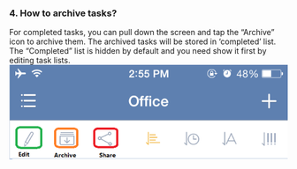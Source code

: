 ### 4. How to archive tasks?
For completed tasks, you can pull down the screen and tap the “Archive” icon to archive them. The archived tasks will be stored in ‘completed’ list. The “Completed” list is hidden by default and you need show it first by editing task lists.
![](../images/image038.png)
